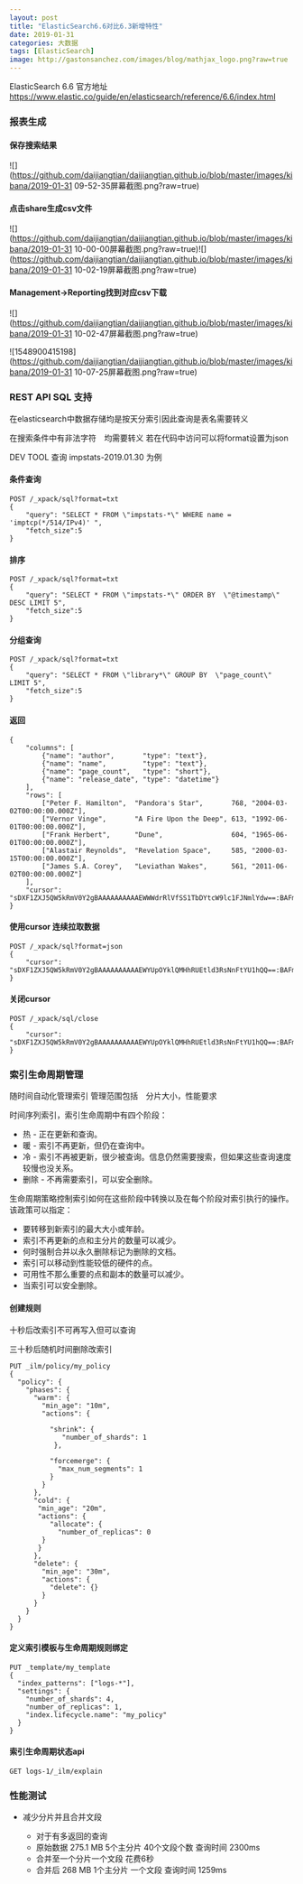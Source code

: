 ```yaml
---
layout: post
title: "ElasticSearch6.6对比6.3新增特性"
date: 2019-01-31
categories: 大数据
tags: [ElasticSearch]
image: http://gastonsanchez.com/images/blog/mathjax_logo.png?raw=true
---
```


ElasticSearch 6.6 官方地址
https://www.elastic.co/guide/en/elasticsearch/reference/6.6/index.html


<!-- more -->

### 报表生成

#### 保存搜索结果

![](https://github.com/daijiangtian/daijiangtian.github.io/blob/master/images/kibana/2019-01-31 09-52-35屏幕截图.png?raw=true)

#### 点击share生成csv文件

![](https://github.com/daijiangtian/daijiangtian.github.io/blob/master/images/kibana/2019-01-31 10-00-00屏幕截图.png?raw=true)![](https://github.com/daijiangtian/daijiangtian.github.io/blob/master/images/kibana/2019-01-31 10-02-19屏幕截图.png?raw=true)

#### Management->Reporting找到对应csv下载

![](https://github.com/daijiangtian/daijiangtian.github.io/blob/master/images/kibana/2019-01-31 10-02-47屏幕截图.png?raw=true)

![1548900415198](https://github.com/daijiangtian/daijiangtian.github.io/blob/master/images/kibana/2019-01-31 10-07-25屏幕截图.png?raw=true)



### REST API SQL 支持

在elasticsearch中数据存储均是按天分索引因此查询是表名需要转义

在搜索条件中有非法字符　均需要转义  若在代码中访问可以将format设置为json

DEV TOOL 查询 impstats-2019.01.30 为例

#### 条件查询

```
POST /_xpack/sql?format=txt
{
    "query": "SELECT * FROM \"impstats-*\" WHERE name = 'imptcp(*/514/IPv4)' ",
    "fetch_size":5
}
```

#### 排序

```
POST /_xpack/sql?format=txt
{
    "query": "SELECT * FROM \"impstats-*\" ORDER BY  \"@timestamp\" DESC LIMIT 5",
    "fetch_size":5
}
```

#### 分组查询

```
POST /_xpack/sql?format=txt
{
    "query": "SELECT * FROM \"library*\" GROUP BY  \"page_count\" LIMIT 5",
    "fetch_size":5
}
```

#### 返回

```
{
    "columns": [
        {"name": "author",       "type": "text"},
        {"name": "name",         "type": "text"},
        {"name": "page_count",   "type": "short"},
        {"name": "release_date", "type": "datetime"}
    ],
    "rows": [
        ["Peter F. Hamilton",  "Pandora's Star",       768, "2004-03-02T00:00:00.000Z"],
        ["Vernor Vinge",       "A Fire Upon the Deep", 613, "1992-06-01T00:00:00.000Z"],
        ["Frank Herbert",      "Dune",                 604, "1965-06-01T00:00:00.000Z"],
        ["Alastair Reynolds",  "Revelation Space",     585, "2000-03-15T00:00:00.000Z"],
        ["James S.A. Corey",   "Leviathan Wakes",      561, "2011-06-02T00:00:00.000Z"]
    ],
    "cursor": "sDXF1ZXJ5QW5kRmV0Y2gBAAAAAAAAAAEWWWdrRlVfSS1TbDYtcW9lc1FJNmlYdw==:BAFmBmF1dGhvcgFmBG5hbWUBZgpwYWdlX2NvdW50AWYMcmVsZWFzZV9kYXRl+v///w8="
}
```

#### 使用cursor 连续拉取数据

```
POST /_xpack/sql?format=json
{
    "cursor": "sDXF1ZXJ5QW5kRmV0Y2gBAAAAAAAAAAEWYUpOYklQMHhRUEtld3RsNnFtYU1hQQ==:BAFmBGRhdGUBZgVsaWtlcwFzB21lc3NhZ2UBZgR1c2Vy9f///w8="
}
```

#### 关闭cursor

```
POST /_xpack/sql/close
{
    "cursor": "sDXF1ZXJ5QW5kRmV0Y2gBAAAAAAAAAAEWYUpOYklQMHhRUEtld3RsNnFtYU1hQQ==:BAFmBGRhdGUBZgVsaWtlcwFzB21lc3NhZ2UBZgR1c2Vy9f///w8="
}
```



### 索引生命周期管理

随时间自动化管理索引 管理范围包括　分片大小，性能要求

时间序列索引，索引生命周期中有四个阶段：

- 热 - 正在更新和查询。
- 暖 - 索引不再更新，但仍在查询中。
- 冷 - 索引不再被更新，很少被查询。信息仍然需要搜索，但如果这些查询速度较慢也没关系。
- 删除 - 不再需要索引，可以安全删除。

生命周期策略控制索引如何在这些阶段中转换以及在每个阶段对索引执行的操作。该政策可以指定：

- 要转移到新索引的最大大小或年龄。
- 索引不再更新的点和主分片的数量可以减少。
- 何时强制合并以永久删除标记为删除的文档。
- 索引可以移动到性能较低的硬件的点。
- 可用性不那么重要的点和副本的数量可以减少。
- 当索引可以安全删除。

#### 创建规则

十秒后改索引不可再写入但可以查询

三十秒后随机时间删除改索引

```
PUT _ilm/policy/my_policy
{
  "policy": {
    "phases": {
      "warm": {
        "min_age": "10m",
        "actions": {

          "shrink": {
             "number_of_shards": 1
           },

          "forcemerge": {
            "max_num_segments": 1
          }
        }
      },
      "cold": {
       "min_age": "20m",
       "actions": {
          "allocate": {
            "number_of_replicas": 0
        }
       }
      },
      "delete": {
        "min_age": "30m",
        "actions": {
          "delete": {}
        }
      }
    }
  }
}
```

#### 定义索引模板与生命周期规则绑定

```
PUT _template/my_template
{
  "index_patterns": ["logs-*"],
  "settings": {
    "number_of_shards": 4,
    "number_of_replicas": 1,
    "index.lifecycle.name": "my_policy"
  }
}
```

#### 索引生命周期状态api

```
GET logs-1/_ilm/explain
```

### 性能测试

*   减少分片并且合并文段

    *   对于有多返回的查询
    *   原始数据 275.1 MB 5个主分片 40个文段个数 查询时间 2300ms
    *   合并至一个分片一个文段 花费6秒
    *   合并后 268 MB 1个主分片 一个文段 查询时间 1259ms







